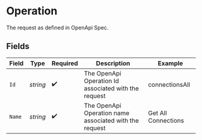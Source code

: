 # Operation

The request as defined in OpenApi Spec.


## Fields

| Field                                                  | Type                                                   | Required                                               | Description                                            | Example                                                |
| ------------------------------------------------------ | ------------------------------------------------------ | ------------------------------------------------------ | ------------------------------------------------------ | ------------------------------------------------------ |
| `Id`                                                   | *string*                                               | :heavy_check_mark:                                     | The OpenApi Operation Id associated with the request   | connectionsAll                                         |
| `Name`                                                 | *string*                                               | :heavy_check_mark:                                     | The OpenApi Operation name associated with the request | Get All Connections                                    |
